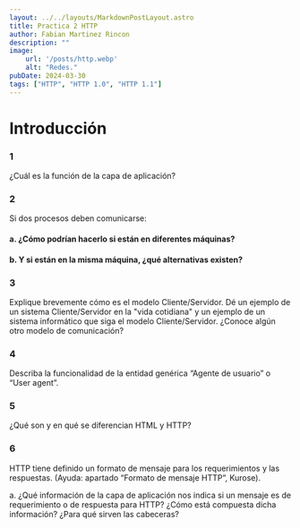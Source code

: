 ```yaml
---
layout: ../../layouts/MarkdownPostLayout.astro
title: Practica 2 HTTP
author: Fabian Martinez Rincon
description: ""
image:
    url: '/posts/http.webp'
    alt: "Redes."
pubDate: 2024-03-30
tags: ["HTTP", "HTTP 1.0", "HTTP 1.1"]
---
```


# Introducción

### 1

¿Cuál es la función de la capa de aplicación?

### 2

Si dos procesos deben comunicarse:

#### a. ¿Cómo podrían hacerlo si están en diferentes máquinas?

#### b. Y si están en la misma máquina, ¿qué alternativas existen?

### 3

Explique brevemente cómo es el modelo Cliente/Servidor. Dé un ejemplo de un sistema Cliente/Servidor en la "vida cotidiana" y un ejemplo de un sistema informático que siga el modelo Cliente/Servidor. ¿Conoce algún otro modelo de comunicación?

### 4

Describa la funcionalidad de la entidad genérica “Agente de usuario” o “User agent”.

### 5

¿Qué son y en qué se diferencian HTML y HTTP?

### 6

HTTP tiene definido un formato de mensaje para los requerimientos y las respuestas. (Ayuda: apartado “Formato de mensaje HTTP”, Kurose).

a. ¿Qué información de la capa de aplicación nos indica si un mensaje es de requerimiento o de respuesta para HTTP? ¿Cómo está compuesta dicha información? ¿Para qué sirven las cabeceras?

